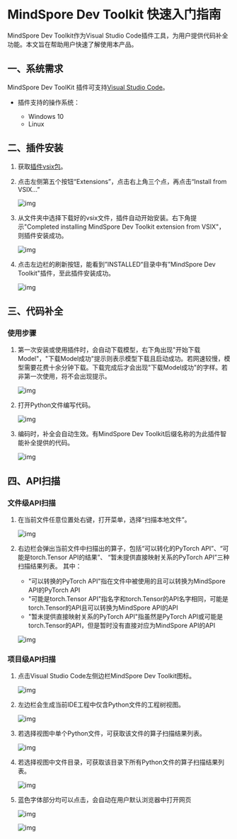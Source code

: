 # MindSpore Dev Toolkit 快速入门指南

MindSpore Dev Toolkit作为Visual Studio Code插件工具，为用户提供代码补全功能。本文旨在帮助用户快速了解使用本产品。

## 一、系统需求

MindSpore Dev ToolKit 插件可支持[Visual Studio Code](https://code.visualstudio.com/)。
* 插件支持的操作系统：

   * Windows 10
   * Linux

## 二、插件安装

1. 获取[插件vsix包](https://ms-release.obs.cn-north-4.myhuaweicloud.com/2.1.0/IdePlugin/any/mindspore-dev-toolkit-2.1.0.vsix)。
2. 点击左侧第五个按钮“Extensions”，点击右上角三个点，再点击“Install from VSIX...”

   ![img](./images/clip_image093.jpg)

3. 从文件夹中选择下载好的vsix文件，插件自动开始安装。右下角提示"Completed installing MindSpore Dev Toolkit extension from VSIX"，则插件安装成功。

   ![img](./images/clip_image113.jpg)

4. 点击左边栏的刷新按钮，能看到”INSTALLED“目录中有”MindSpore Dev Toolkit"插件，至此插件安装成功。

   ![img](./images/clip_image096.jpg)

## 三、代码补全

### 使用步骤

1. 第一次安装或使用插件时，会自动下载模型，右下角出现"开始下载Model"，"下载Model成功"提示则表示模型下载且启动成功。若网速较慢，模型需要花费十余分钟下载。下载完成后才会出现"下载Model成功"的字样。若非第一次使用，将不会出现提示。

   ![img](./images/clip_image115.jpg)

2. 打开Python文件编写代码。

   ![img](./images/clip_image097.jpg)

3. 编码时，补全会自动生效。有MindSpore Dev Toolkit后缀名称的为此插件智能补全提供的代码。

   ![img](./images/clip_image094.jpg)

## 四、API扫描

### 文件级API扫描

1. 在当前文件任意位置处右键，打开菜单，选择“扫描本地文件”。

   ![img](./images/clip_image116.jpg)

2. 右边栏会弹出当前文件中扫描出的算子，包括“可以转化的PyTorch API”、“可能是torch.Tensor API的结果”、
   “暂未提供直接映射关系的PyTorch API”三种扫描结果列表。
   其中：

   - "可以转换的PyTorch API"指在文件中被使用的且可以转换为MindSpore API的PyTorch API
   - "可能是torch.Tensor API"指名字和torch.Tensor的API名字相同，可能是torch.Tensor的API且可以转换为MindSpore API的API
   - "暂未提供直接映射关系的PyTorch API"指虽然是PyTorch API或可能是torch.Tensor的API，但是暂时没有直接对应为MindSpore API的API

   ![img](./images/clip_image117.jpg)

### 项目级API扫描

1. 点击Visual Studio Code左侧边栏MindSpore Dev Toolkit图标。

   ![img](./images/clip_image118.jpg)

2. 左边栏会生成当前IDE工程中仅含Python文件的工程树视图。

   ![img](./images/clip_image119.jpg)

3. 若选择视图中单个Python文件，可获取该文件的算子扫描结果列表。

   ![img](./images/clip_image120.jpg)

4. 若选择视图中文件目录，可获取该目录下所有Python文件的算子扫描结果列表。

   ![img](./images/clip_image121.jpg)

5. 蓝色字体部分均可以点击，会自动在用户默认浏览器中打开网页

   ![img](./images/clip_image122.jpg)

   ![img](./images/clip_image123.jpg)






